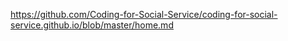 https://github.com/Coding-for-Social-Service/coding-for-social-service.github.io/blob/master/home.md 


